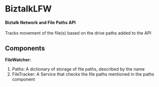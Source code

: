 # BiztalkLFW
#### Biztalk Network and File Paths API
Tracks movement of the file(s) based on the drive paths added to the API

## Components
**FileWatcher:**

1. Paths: A dictionary of storage of file paths, described by the name 
2. FileTracker: A Service that checks the file paths mentioned in the paths component
